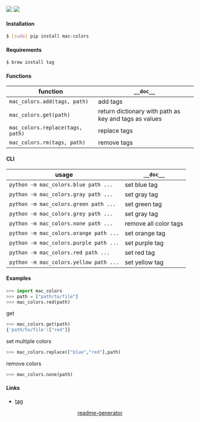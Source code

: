 <!--
https://pypi.org/project/readme-generator/
-->

[![](https://img.shields.io/badge/OS-MacOS-blue.svg?longCache=True)]()
[![](https://img.shields.io/pypi/pyversions/mac-colors.svg?longCache=True)](https://pypi.org/project/mac-colors/)

#### Installation
```bash
$ [sudo] pip install mac-colors
```

#### Requirements
```bash
$ brew install tag
```

#### Functions
function|`__doc__`
-|-
`mac_colors.add(tags, path)` |add tags
`mac_colors.get(path)` |return dictionary with path as key and tags as values
`mac_colors.replace(tags, path)` |replace tags
`mac_colors.rm(tags, path)` |remove tags

#### CLI
usage|`__doc__`
-|-
`python -m mac_colors.blue path ...` |set blue tag
`python -m mac_colors.gray path ...` |set gray tag
`python -m mac_colors.green path ...` |set green tag
`python -m mac_colors.grey path ...` |set gray tag
`python -m mac_colors.none path ...` |remove all color tags
`python -m mac_colors.orange path ...` |set orange tag
`python -m mac_colors.purple path ...` |set purple tag
`python -m mac_colors.red path ...` |set red tag
`python -m mac_colors.yellow path ...` |set yellow tag

#### Examples
```python
>>> import mac_colors
>>> path = ["path/to/file"]
>>> mac_colors.red(path)
```
get
```python
>>> mac_colors.get(path)
{'path/to/file':["red"]}
```
set multiple colors
```python
>>> mac_colors.replace(["blue","red"],path)
```
remove colors
```python
>>> mac_colors.none(path)
```

#### Links
+   [tag](https://github.com/jdberry/tag)

<p align="center">
    <a href="https://pypi.org/project/readme-generator/">readme-generator</a>
</p>